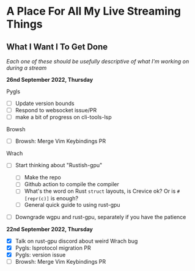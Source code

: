 # A Place For All My Live Streaming Things

## What I Want I To Get Done
_Each one of these should be usefully descriptive of what I'm working on during a stream_

**26nd September 2022, Thursday**

Pygls
  * [ ] Update version bounds
  * [ ] Respond to websocket issue/PR
  * [ ] make a bit of progress on cli-tools-lsp

Browsh
  * [ ] Browsh: Merge Vim Keybindings PR

Wrach
  * [ ] Start thinking about "Rustish-gpu"
    * [ ] Make the repo
    * [ ] Github action to compile the compiler
    * [ ] What's the word on Rust `struct` layouts, is Crevice ok? Or is `#[repr(c)]` is enough?
    * [ ] General quick guide to using rust-gpu
  * [ ] Downgrade wgpu and rust-gpu, separately if you have the patience
    

**22nd September 2022, Thursday**
  * [x] Talk on rust-gpu discord about weird Wrach bug
  * [x] Pygls: lsprotocol migration PR
  * [x] Pygls: version issue
  * [ ] Browsh: Merge Vim Keybindings PR
